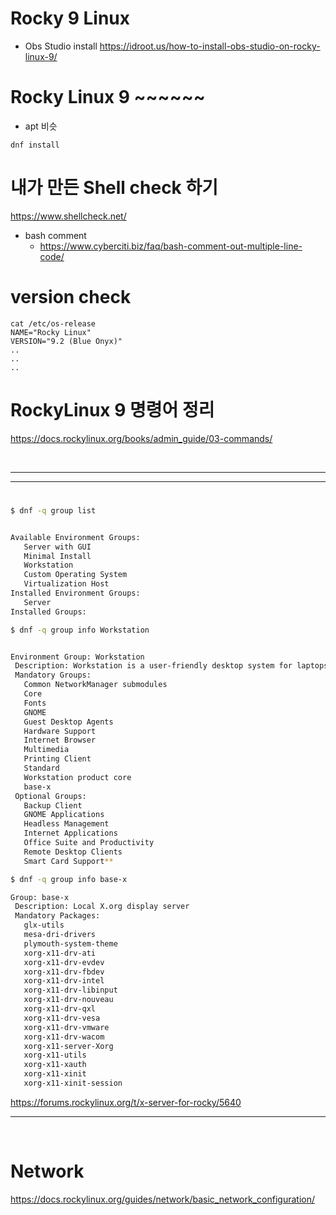 # Rocky 9 Linux 
- Obs Studio install https://idroot.us/how-to-install-obs-studio-on-rocky-linux-9/

# Rocky Linux 9 ~~~~~~

- apt 비슷

```
dnf install 
```


# 내가 만든 Shell check 하기

https://www.shellcheck.net/

- bash comment
  - https://www.cyberciti.biz/faq/bash-comment-out-multiple-line-code/

# version check

```
cat /etc/os-release
NAME="Rocky Linux"
VERSION="9.2 (Blue Onyx)"
..
..
..
```

# RockyLinux 9 명령어 정리

https://docs.rockylinux.org/books/admin_guide/03-commands/

<br> 

<hr>

<hr>

#

```bash
$ dnf -q group list


Available Environment Groups:
   Server with GUI
   Minimal Install
   Workstation
   Custom Operating System
   Virtualization Host
Installed Environment Groups:
   Server
Installed Groups:
```


```bash
$ dnf -q group info Workstation


Environment Group: Workstation
 Description: Workstation is a user-friendly desktop system for laptops and PCs.
 Mandatory Groups:
   Common NetworkManager submodules
   Core
   Fonts
   GNOME
   Guest Desktop Agents
   Hardware Support
   Internet Browser
   Multimedia
   Printing Client
   Standard
   Workstation product core
   base-x
 Optional Groups:
   Backup Client
   GNOME Applications
   Headless Management
   Internet Applications
   Office Suite and Productivity
   Remote Desktop Clients
   Smart Card Support**

```

```bash
$ dnf -q group info base-x

Group: base-x
 Description: Local X.org display server
 Mandatory Packages:
   glx-utils
   mesa-dri-drivers
   plymouth-system-theme
   xorg-x11-drv-ati
   xorg-x11-drv-evdev
   xorg-x11-drv-fbdev
   xorg-x11-drv-intel
   xorg-x11-drv-libinput
   xorg-x11-drv-nouveau
   xorg-x11-drv-qxl
   xorg-x11-drv-vesa
   xorg-x11-drv-vmware
   xorg-x11-drv-wacom
   xorg-x11-server-Xorg
   xorg-x11-utils
   xorg-x11-xauth
   xorg-x11-xinit
   xorg-x11-xinit-session
```

https://forums.rockylinux.org/t/x-server-for-rocky/5640


<hr>

<br>

# Network

https://docs.rockylinux.org/guides/network/basic_network_configuration/
